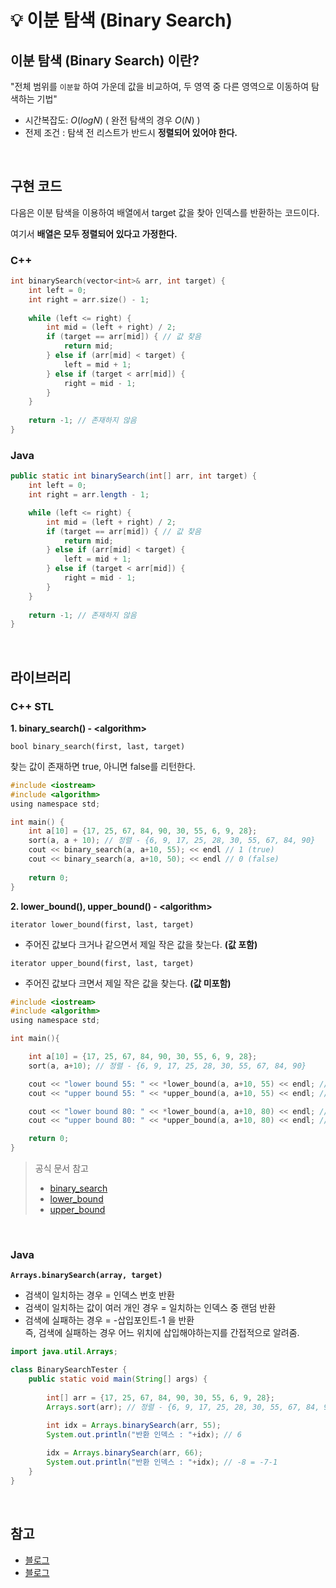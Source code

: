 # 💡 이분 탐색 (Binary Search)

## 이분 탐색 (Binary Search) 이란?

"전체 범위를 `이분할` 하여 가운데 값을 비교하여, 두 영역 중 다른 영역으로 이동하여 탐색하는 기법"

- 시간복잡도: $O(logN)$ ( 완전 탐색의 경우 $O(N)$ )
- 전제 조건 : 탐색 전 리스트가 반드시 **정렬되어 있어야 한다.**

<br/>

## 구현 코드

다음은 이분 탐색을 이용하여 배열에서 target 값을 찾아 인덱스를 반환하는 코드이다.

여기서 **배열은 모두 정렬되어 있다고 가정한다.**

### C++

```c
int binarySearch(vector<int>& arr, int target) {
	int left = 0;
    int right = arr.size() - 1;
    
    while (left <= right) {
        int mid = (left + right) / 2;
        if (target == arr[mid]) { // 값 찾음
            return mid; 
        } else if (arr[mid] < target) {
            left = mid + 1;
        } else if (target < arr[mid]) {
            right = mid - 1;
        }
    }
    
    return -1; // 존재하지 않음
}
```


### Java
```java
public static int binarySearch(int[] arr, int target) { 
	int left = 0;
    int right = arr.length - 1;

    while (left <= right) {
        int mid = (left + right) / 2;
        if (target == arr[mid]) { // 값 찾음
            return mid; 
        } else if (arr[mid] < target) {
            left = mid + 1;
        } else if (target < arr[mid]) {
            right = mid - 1;
        }
    }
    
    return -1; // 존재하지 않음
}
```

<br/>

## 라이브러리

### C++ STL

<b> 1. binary_search() - <algorithm\> </b>

`bool binary_search(first, last, target)`

찾는 값이 존재하면 true, 아니면 false를 리턴한다.

```c
#include <iostream>
#include <algorithm>
using namespace std;

int main() {
	int a[10] = {17, 25, 67, 84, 90, 30, 55, 6, 9, 28};
	sort(a, a + 10); // 정렬 - {6, 9, 17, 25, 28, 30, 55, 67, 84, 90}
    cout << binary_search(a, a+10, 55); << endl // 1 (true)
    cout << binary_search(a, a+10, 50); << endl // 0 (false)
    
    return 0;
}
```


<b> 2. lower_bound(), upper_bound() - <algorithm\> </b>

`iterator lower_bound(first, last, target)`
- 주어진 값보다 크거나 같으면서 제일 작은 값을 찾는다. **(값 포함)**

`iterator upper_bound(first, last, target)`
- 주어진 값보다 크면서 제일 작은 값을 찾는다. **(값 미포함)**

```c
#include <iostream>
#include <algorithm>
using namespace std;

int main(){

	int a[10] = {17, 25, 67, 84, 90, 30, 55, 6, 9, 28};
	sort(a, a+10); // 정렬 - {6, 9, 17, 25, 28, 30, 55, 67, 84, 90}

	cout << "lower bound 55: " << *lower_bound(a, a+10, 55) << endl; // 55
	cout << "upper bound 55: " << *upper_bound(a, a+10, 55) << endl; // 67

	cout << "lower bound 80: " << *lower_bound(a, a+10, 80) << endl; // 84
	cout << "upper bound 80: " << *upper_bound(a, a+10, 80) << endl; // 84

	return 0;
}
```

> 공식 문서 참고
> - [binary_search](https://en.cppreference.com/w/cpp/algorithm/binary_search)
> - [lower_bound](https://en.cppreference.com/w/cpp/algorithm/lower_bound)
> - [upper_bound](https://en.cppreference.com/w/cpp/algorithm/upper_bound)

<br/>

### Java

**`Arrays.binarySearch(array, target)`**

- 검색이 일치하는 경우 = 인덱스 번호 반환
- 검색이 일치하는 값이 여러 개인 경우 = 일치하는 인덱스 중 랜덤 반환
- 검색에 실패하는 경우 = -삽입포인트-1 을 반환 <br/>
	즉, 검색에 실패하는 경우 어느 위치에 삽입해야하는지를 간접적으로 알려줌.

```java
import java.util.Arrays;

class BinarySearchTester {
    public static void main(String[] args) {
    	
        int[] arr = {17, 25, 67, 84, 90, 30, 55, 6, 9, 28};
        Arrays.sort(arr); // 정렬 - {6, 9, 17, 25, 28, 30, 55, 67, 84, 90}

        int idx = Arrays.binarySearch(arr, 55);
        System.out.println("반환 인덱스 : "+idx); // 6
        
        idx = Arrays.binarySearch(arr, 66);
        System.out.println("반환 인덱스 : "+idx); // -8 = -7-1
    }
}
```

<br/>

## 참고
- [블로그](https://dev-mystory.tistory.com/m/222)
- [블로그](https://leirbag.tistory.com/m/30)
